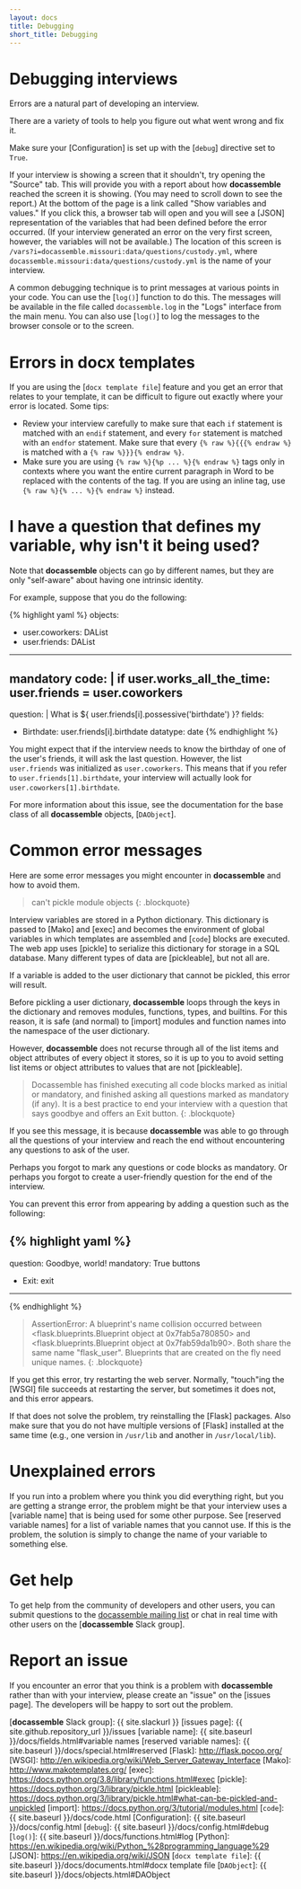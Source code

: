 ```yaml
---
layout: docs
title: Debugging
short_title: Debugging
---
```


# Debugging interviews

Errors are a natural part of developing an interview.

There are a variety of tools to help you figure out what went wrong
and fix it.

Make sure your [Configuration] is set up with the [`debug`] directive
set to `True`.

If your interview is showing a screen that it shouldn't, try opening
the "Source" tab.  This will provide you with a report about how
**docassemble** reached the screen it is showing.  (You may need to
scroll down to see the report.)  At the bottom of the page is a link
called "Show variables and values."  If you click this, a browser tab
will open and you will see a [JSON] representation of the variables
that had been defined before the error occurred.  (If your interview
generated an error on the very first screen, however, the variables
will not be available.)  The location of this screen is
`/vars?i=docassemble.missouri:data/questions/custody.yml`, where
`docassemble.missouri:data/questions/custody.yml` is the name of your
interview.

A common debugging technique is to print messages at various points in
your code.  You can use the [`log()`] function to do this.  The
messages will be available in the file called `docassemble.log` in the
"Logs" interface from the main menu.  You can also use [`log()`] to
log the messages to the browser console or to the screen.

# Errors in docx templates

If you are using the [`docx template file`] feature and you get an
error that relates to your template, it can be difficult to figure out
exactly where your error is located.  Some tips:

* Review your interview carefully to make sure that each `if`
  statement is matched with an `endif` statement, and every `for` statement is
  matched with an `endfor` statement.  Make sure that every `{% raw %}{{{% endraw %}` is
  matched with a `{% raw %}}}{% endraw %}`.
* Make sure you are using `{% raw %}{%p ... %}{% endraw %}` tags only in
  contexts where you want the entire current paragraph in Word to be
  replaced with the contents of the tag.  If you are using an inline
  tag, use `{% raw %}{% ... %}{% endraw %}` instead.

# I have a question that defines my variable, why isn't it being used?

Note that **docassemble** objects can go by different names, but they
are only "self-aware" about having one intrinsic identity.

For example, suppose that you do the following: 

{% highlight yaml %}
objects:
  - user.coworkers: DAList
  - user.friends: DAList
---
mandatory
code: |
  if user.works_all_the_time:
    user.friends = user.coworkers
---
question: |
  What is 
  ${ user.friends[i].possessive('birthdate') }?
fields:
  - Birthdate: user.friends[i].birthdate
    datatype: date
{% endhighlight %}

You might expect that if the interview needs to know the birthday of
one of the user's friends, it will ask the last question.  However,
the list `user.friends` was initialized as `user.coworkers`.  This
means that if you refer to `user.friends[1].birthdate`, your interview
will actually look for `user.coworkers[1].birthdate`.

For more information about this issue, see the documentation for the
base class of all **docassemble** objects, [`DAObject`].

# Common error messages

Here are some error messages you might encounter in **docassemble**
and how to avoid them.

> can't pickle module objects
{: .blockquote}

Interview variables are stored in a Python dictionary.  This
dictionary is passed to [Mako] and [exec] and becomes the environment
of global variables in which templates are assembled and [`code`] blocks
are executed.  The web app uses [pickle] to serialize this dictionary
for storage in a SQL database.  Many different types of data are
[pickleable], but not all are.

If a variable is added to the user dictionary that cannot be pickled,
this error will result.

Before pickling a user dictionary, **docassemble** loops through the
keys in the dictionary and removes modules, functions, types, and
builtins.  For this reason, it is safe (and normal) to [import]
modules and function names into the namespace of the user dictionary.

However, **docassemble** does not recurse through all of the list
items and object attributes of every object it stores, so it is up to
you to avoid setting list items or object attributes to values that
are not [pickleable].

> Docassemble has finished executing all code blocks marked as initial
> or mandatory, and finished asking all questions marked as mandatory
> (if any).  It is a best practice to end your interview with a
> question that says goodbye and offers an Exit button.
{: .blockquote}

If you see this message, it is because **docassemble** was able to go
through all the questions of your interview and reach the end without
encountering any questions to ask of the user.

Perhaps you forgot to mark any questions or code blocks as mandatory.
Or perhaps you forgot to create a user-friendly question for the end
of the interview.

You can prevent this error from appearing by adding a question such as
the following:

{% highlight yaml %}
---
question: Goodbye, world!
mandatory: True
buttons
  - Exit: exit
---
{% endhighlight %}

> AssertionError: A blueprint's name collision occurred between
> <flask.blueprints.Blueprint object at 0x7fab5a780850> and
> <flask.blueprints.Blueprint object at 0x7fab59da1b90>.  Both
> share the same name "flask_user".  Blueprints that are created
> on the fly need unique names.
{: .blockquote}

If you get this error, try restarting the web server.  Normally,
"touch"ing the [WSGI] file succeeds at restarting the server, but
sometimes it does not, and this error appears.

If that does not solve the problem, try reinstalling the [Flask]
packages.  Also make sure that you do not have multiple versions of
[Flask] installed at the same time (e.g., one version in `/usr/lib`
and another in `/usr/local/lib`).

# Unexplained errors

If you run into a problem where you think you did everything right,
but you are getting a strange error, the problem might be that your
interview uses a [variable name] that is being used for some other
purpose.  See [reserved variable names] for a list of variable names
that you cannot use.  If this is the problem, the solution is simply
to change the name of your variable to something else.

# Get help

To get help from the community of developers and other users, you can
submit questions to the [docassemble mailing list] or chat in real
time with other users on the [**docassemble** Slack group].

# Report an issue

If you encounter an error that you think is a problem with
**docassemble** rather than with your interview, please create an
"issue" on the [issues page].  The developers will be happy to sort
out the problem.

[docassemble mailing list]: https://mail.python.org/mm3/mailman3/lists/docassemble.python.org/
[**docassemble** Slack group]: {{ site.slackurl }}
[issues page]: {{ site.github.repository_url }}/issues
[variable name]: {{ site.baseurl }}/docs/fields.html#variable names
[reserved variable names]: {{ site.baseurl }}/docs/special.html#reserved
[Flask]: http://flask.pocoo.org/
[WSGI]: http://en.wikipedia.org/wiki/Web_Server_Gateway_Interface
[Mako]: http://www.makotemplates.org/
[exec]: https://docs.python.org/3.8/library/functions.html#exec
[pickle]: https://docs.python.org/3/library/pickle.html
[pickleable]: https://docs.python.org/3/library/pickle.html#what-can-be-pickled-and-unpickled
[import]: https://docs.python.org/3/tutorial/modules.html
[`code`]: {{ site.baseurl }}/docs/code.html
[Configuration]: {{ site.baseurl }}/docs/config.html
[`debug`]: {{ site.baseurl }}/docs/config.html#debug
[`log()`]: {{ site.baseurl }}/docs/functions.html#log
[Python]: https://en.wikipedia.org/wiki/Python_%28programming_language%29
[JSON]: https://en.wikipedia.org/wiki/JSON
[`docx template file`]: {{ site.baseurl }}/docs/documents.html#docx template file
[`DAObject`]: {{ site.baseurl }}/docs/objects.html#DAObject
